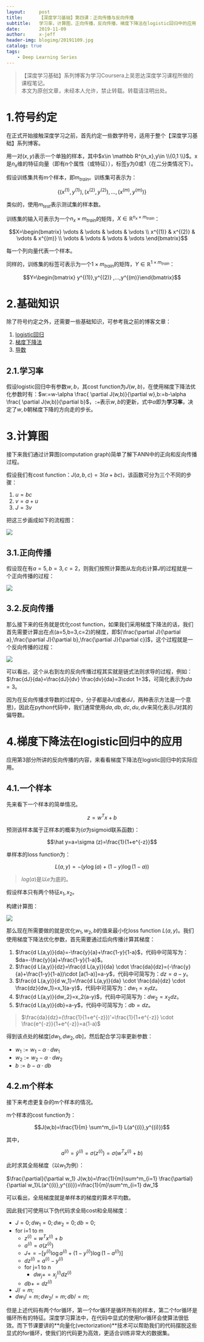 ```yaml
---
layout:     post
title:      【深度学习基础】第四课：正向传播与反向传播
subtitle:   学习率，计算图，正向传播，反向传播，梯度下降法在logistic回归中的应用
date:       2019-11-09
author:     x-jeff
header-img: blogimg/20191109.jpg
catalog: true
tags:
    - Deep Learning Series
---
```

>【深度学习基础】系列博客为学习Coursera上吴恩达深度学习课程所做的课程笔记。  
>本文为原创文章，未经本人允许，禁止转载。转载请注明出处。

# 1.符号约定

在正式开始接触深度学习之前，首先约定一些数学符号，适用于整个【深度学习基础】系列博客。

用一对$(x,y)$表示一个单独的样本，其中$x\in \mathbb R^{n_x},y\in \\{0,1 \\}$。x是$n_x$维的特征向量（即有n个属性（或特征）），标签y为0或1（在二分类情况下）。

假设训练集共有m个样本，即$m_{train}$。训练集可表示为：

$$\{ (x^{(1)},y^{(1)}),(x^{(2)},y^{(2)}),...,(x^{(m)},y^{(m)}) \}$$

类似的，使用$m_{test}$表示测试集的样本数。

训练集的输入可表示为一个$n_x \times m_{train}$的矩阵，$X\in \mathbb R^{n_x \times m_{train}}$：

$$X=\begin{bmatrix} \vdots & \vdots & \vdots & \vdots \\ x^{(1)} & x^{(2)} & \vdots & x^{(m)} \\ \vdots & \vdots & \vdots & \vdots \end{bmatrix}$$

每一个列向量代表一个样本。

同样的，训练集的标签可表示为一个$1\times m_{train}$的矩阵，$Y\in \mathbb R^{1\times m_{train}}$：

$$Y=\begin{bmatrix} y^{(1)},y^{(2)} ,...,y^{(m)}\end{bmatrix}$$

# 2.基础知识

除了符号约定之外，还需要一些基础知识，可参考我之前的博客文章：

1. [logistic回归](http://shichaoxin.com/2019/08/21/机器学习基础-第七课-对数几率回归/)
2. [梯度下降法](http://shichaoxin.com/2019/07/10/数学基础-第六课-梯度下降法和牛顿法/)
3. [导数](http://shichaoxin.com/2019/02/25/数学基础-第四课-导数/)

## 2.1.学习率

假设logistic回归中有参数$w,b$，其cost function为$J(w,b)$，在使用梯度下降法优化参数时有：$w:=w-\alpha \frac{ \partial J(w,b)}{\partial w},b:=b-\alpha \frac{ \partial J(w,b)}{\partial b}$，`:=`表示$w,b$的更新，式中$\alpha$即为**学习率**，决定了$w,b$朝梯度下降的方向走的步长。

# 3.计算图

接下来我们通过计算图(computation graph)简单了解下ANN中的正向和反向传播过程。

假设我们有cost function：$J(a,b,c)=3(a+bc)$，该函数可分为三个不同的步骤：

1. $u=bc$
2. $v=a+u$
3. $J=3v$

把这三步画成如下的流程图：

![](https://xjeffblogimg.oss-cn-beijing.aliyuncs.com/BLOGIMG/BlogImage/DeepLearningSeries/Lesson4/4x1.png)

## 3.1.正向传播

假设现在有$a=5,b=3,c=2$，则我们按照计算图从左向右计算$J$的过程就是一个正向传播的过程：

![](https://xjeffblogimg.oss-cn-beijing.aliyuncs.com/BLOGIMG/BlogImage/DeepLearningSeries/Lesson4/4x2.png)

## 3.2.反向传播

那么接下来的任务就是优化cost function，如果我们采用梯度下降法的话，我们首先需要计算出在点(a=5,b=3,c=2)的梯度，即$[\frac{\partial J}{\partial a},\frac{\partial J}{\partial b},\frac{\partial J}{\partial c}]$，这个过程就是一个反向传播的过程：

![](https://xjeffblogimg.oss-cn-beijing.aliyuncs.com/BLOGIMG/BlogImage/DeepLearningSeries/Lesson4/4x3.png)

可以看出，这个从右到左的反向传播过程其实就是链式法则求导的过程，例如：$\frac{dJ}{da}=\frac{dJ}{dv} \frac{dv}{da}=3\cdot 1=3$，可简化表示为$da=3$。

因为在反向传播求导数的过程中，分子都是$\partial J$(或者$d J$，两种表示方法是一个意思)，因此在python代码中，我们通常使用$da,db,dc,du,dv$来简化表示$J$对其的偏导数。

# 4.梯度下降法在logistic回归中的应用

应用第3部分所讲的反向传播的内容，来看看梯度下降法在logistic回归中的实际应用。

## 4.1.一个样本

先来看下一个样本的简单情况。

$$z=w^T x+b$$

预测该样本属于正样本的概率为($\sigma$为sigmoid联系函数)：

$$\hat y=a=\sigma (z)=\frac{1}{1+e^{-z}}$$

单样本的loss function为：

$$L(a,y)=-(y\log (a)+(1-y)\log (1-a))$$

>$log(a)$是以$e$为底的。

假设样本只有两个特征$x_1,x_2$。

构建计算图：

![](https://xjeffblogimg.oss-cn-beijing.aliyuncs.com/BLOGIMG/BlogImage/DeepLearningSeries/Lesson4/4x4.png)

那么现在所需要做的就是优化$w_1,w_2,b$的值来最小化loss function $L(a,y)$。我们使用梯度下降法优化参数，首先需要通过后向传播计算其梯度：

1. $\frac{d L(a,y)}{da}=-\frac{y}{a}+\frac{1-y}{1-a}$，代码中可简写为：$da=-\frac{y}{a}+\frac{1-y}{1-a}$。
2. $\frac{d L(a,y)}{dz}=\frac{d L(a,y)}{da} \cdot \frac{da}{dz}=(-\frac{y}{a}+\frac{1-y}{1-a})\cdot [a(1-a)]=a-y$，代码中可简写为：$dz=a-y$。
3. $\frac{d L(a,y)}{d w_1}=\frac{d L(a,y)}{da} \cdot \frac{da}{dz} \cdot \frac{dz}{dw_1}=x_1(a-y)$，代码中可简写为：$dw_1=x_1dz$。
4. $\frac{d L(a,y)}{dw_2}=x_2(a-y)$，代码中可简写为：$dw_2=x_2dz$。
5. $\frac{d L(a,y)}{db}=a-y$，代码中可简写为：$db=dz$。

>$\frac{da}{dz}=(\frac{1}{1+e^{-z}})'=\frac{1}{1+e^{-z}} \cdot \frac{e^{-z}}{1+e^{-z}}=a(1-a)$

得到该点处的梯度$[dw_1,dw_2,db]$，然后配合学习率更新参数：

* $w_1:=w_1-\alpha \cdot dw_1$
* $w_2:=w_2-\alpha \cdot dw_2$
* $b:=b-\alpha \cdot db$

## 4.2.m个样本

接下来考虑更复杂的m个样本的情况。

m个样本的cost function为：

$$J(w,b)=\frac{1}{m} \sum^m_{i=1} L(a^{(i)},y^{(i)})$$

其中，

$$a^{(i)}=\hat y ^{(i)}=\sigma (z^{(i)})=\sigma (w^T x^{(i)}+b)$$

此时求其全局梯度（以$w_1$为例）：

$\frac{\partial}{\partial w_1} J(w,b)=\frac{1}{m}\sum^m_{i=1} \frac{\partial}{\partial w_1}L(a^{(i)},y^{(i)})=\frac{1}{m}\sum^m_{i=1} dw_1$

可以看出，全局梯度就是单样本的梯度的算术平均数。

因此我们可使用以下伪代码求全局cost和全局梯度：

* $J=0;dw_1=0;dw_2=0;db=0;$
* for i=1 to m
	* $z^{(i)}=w^Tx^{(i)}+b$
	* $a^{(i)}=\sigma (z^{(i)})$
	* $J+=-[y^{(i)}\log a^{(i)}+(1-y^{(i)})\log (1-a^{(i)})]$
	* $dz^{(i)}=a^{(i)}-y^{(i)}$
	* for j=1 to n
		* $dw_j+=x_j^{(i)} dz^{(i)}$
	* $db+=dz^{(i)}$
* $J/=m;$
* $dw_1/=m;dw_2/=m;db/=m;$

但是上述代码有两个for循环，第一个for循环是循环所有的样本，第二个for循环是循环所有的特征。深度学习算法中，在代码中显式的使用for循环会使算法很低效。而下节课要讲的**向量化(vectorization)**技术可以帮助我们的代码摆脱这些显式的for循环，使我们的代码更为高效，更适合训练非常大的数据集。
